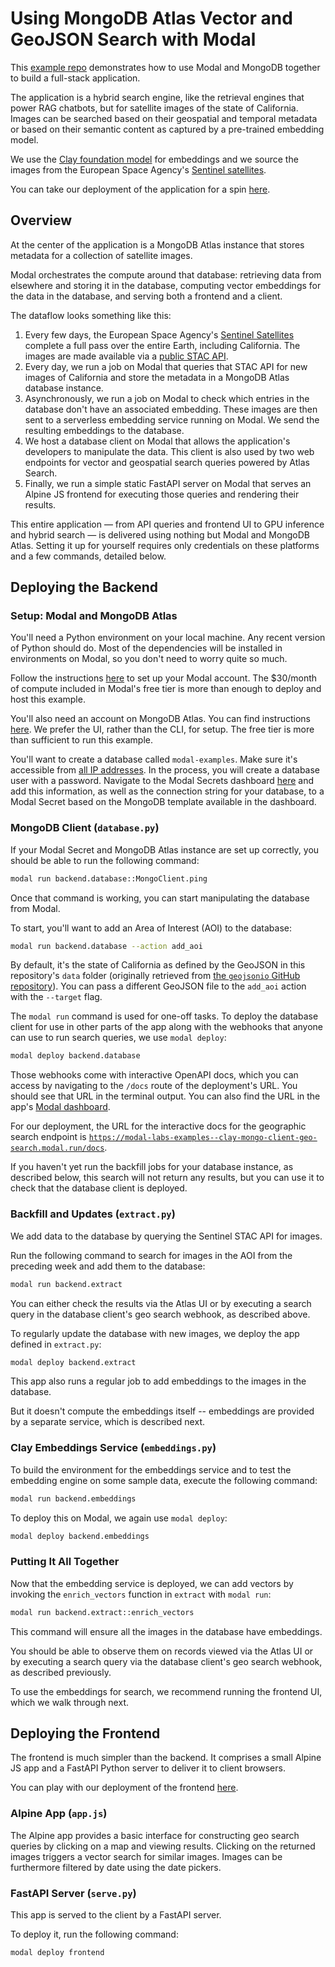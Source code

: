 # Using MongoDB Atlas Vector and GeoJSON Search with Modal

This [example repo](https://github.com/modal-labs/search-california)
demonstrates how to use Modal and MongoDB together
to build a full-stack application.

The application is a hybrid search engine,
like the retrieval engines that power RAG chatbots,
but for satellite images of the state of California.
Images can be searched based on their
geospatial and temporal metadata or based on their semantic content
as captured by a pre-trained embedding model.

We use the [Clay foundation model](https://clay-foundation.github.io/model/index.html)
for embeddings and we source the images from the European Space Agency's
[Sentinel satellites](https://www.esa.int/Applications/Observing_the_Earth/Copernicus/The_Sentinel_missions).

You can take our deployment of the application for a spin
[here](https://modal-labs-examples--clay-hybrid-search.modal.run/).

## Overview

At the center of the application is a MongoDB Atlas instance
that stores metadata for a collection of satellite images.

Modal orchestrates the compute around that database:
retrieving data from elsewhere and storing it in the database,
computing vector embeddings for the data in the database,
and serving both a frontend and a client.

The dataflow looks something like this:

1. Every few days, the European Space Agency's
   [Sentinel Satellites](https://www.esa.int/Applications/Observing_the_Earth/Copernicus/The_Sentinel_missions)
   complete a full pass over the entire Earth, including California.
   The images are made available via a [public STAC API](https://element84.com/geospatial/introducing-earth-search-v1-new-datasets-now-available/).
2. Every day, we run a job on Modal that queries that STAC API
   for new images of California and store the metadata in a MongoDB Atlas
   database instance.
3. Asynchronously, we run a job on Modal to check which entries
   in the database don't have an associated embedding.
   These images are then sent to a serverless embedding service
   running on Modal. We send the resulting embeddings to the database.
4. We host a database client on Modal that allows the application's
   developers to manipulate the data. This client is also used by two
   web endpoints for vector and geospatial search queries powered by
   Atlas Search.
5. Finally, we run a simple static FastAPI server on Modal that serves
   an Alpine JS frontend for executing those queries and rendering their results.

This entire application —
from API queries and frontend UI to GPU inference and hybrid search —
is delivered using nothing but Modal and MongoDB Atlas.
Setting it up for yourself requires only credentials on these platforms
and a few commands, detailed below.

## Deploying the Backend

### Setup: Modal and MongoDB Atlas

You'll need a Python environment on your local machine.
Any recent version of Python should do.
Most of the dependencies will be installed in environments on Modal,
so you don't need to worry quite so much.

Follow the instructions [here](https://modal.com/docs/guide#getting-started)
to set up your Modal account.
The $30/month of compute included in Modal's free tier is
more than enough to deploy and host this example.

You'll also need an account on MongoDB Atlas.
You can find instructions [here](https://www.mongodb.com/docs/atlas/getting-started/).
We prefer the UI, rather than the CLI, for setup.
The free tier is more than sufficient to run this example.

You'll want to create a database called `modal-examples`.
Make sure it's accessible from [all IP addresses](https://stackoverflow.com/questions/66035947/allow-access-from-anywhere-mongodb-atlas).
In the process, you will create a database user with a password.
Navigate to the Modal Secrets dashboard [here](https://modal.com/secrets)
and add this information, as well as the connection string for your database,
to a Modal Secret based on the MongoDB template available in the dashboard.

### MongoDB Client (`database.py`)

If your Modal Secret and MongoDB Atlas instance are set up correctly,
you should be able to run the following command:

```bash
modal run backend.database::MongoClient.ping
```

Once that command is working, you can start manipulating the database
from Modal.

To start, you'll want to add an Area of Interest (AOI) to the database:

```bash
modal run backend.database --action add_aoi
```

By default, it's the state of California as defined by the GeoJSON
in this repository's `data` folder (originally retrieved from
[the `geojsonio` GitHub repository](https://github.com/ropensci/geojsonio/blob/7e4cc683ed3d6eec38a8cae5ce03fa6d82acafc7/inst/examples/california.geojson)).
You can pass a different GeoJSON file to the `add_aoi` action
with the `--target` flag.

The `modal run` command is used for one-off tasks.
To deploy the database client for use in other parts of the app
along with the webhooks that anyone can use to run search queries,
we use `modal deploy`:

```bash
modal deploy backend.database
```

Those webhooks come with interactive OpenAPI docs,
which you can access by navigating to the `/docs` route of the deployment's URL.
You should see that URL in the terminal output.
You can also find the URL in the app's [Modal dashboard](https://modal.com/apps).

For our deployment, the URL for the interactive docs for the geographic
search endpoint is
[`https://modal-labs-examples--clay-mongo-client-geo-search.modal.run/docs`](https://modal-labs-examples--clay-mongo-client-geo-search.modal.run/docs).

If you haven't yet run the backfill jobs for your database instance,
as described below, this search will not return any results,
but you can use it to check that the database client is deployed.

### Backfill and Updates (`extract.py`)

We add data to the database by querying the Sentinel STAC API for images.

Run the following command to search for images in the AOI
from the preceding week and add them to the database:

```bash
modal run backend.extract
```

You can either check the results via the Atlas UI
or by executing a search query in the database client's geo search webhook,
as described above.

To regularly update the database with new images,
we deploy the app defined in `extract.py`:

```bash
modal deploy backend.extract
```

This app also runs a regular job to add embeddings to the images
in the database.

But it doesn't compute the embeddings itself --
embeddings are provided by a separate service,
which is described next.

### Clay Embeddings Service (`embeddings.py`)

To build the environment for the embeddings service
and to test the embedding engine on some sample data,
execute the following command:

```bash
modal run backend.embeddings
```

To deploy this on Modal, we again use `modal deploy`:

```bash
modal deploy backend.embeddings
```

### Putting It All Together

Now that the embedding service is deployed,
we can add vectors by invoking the `enrich_vectors`
function in `extract` with `modal run`:

```bash
modal run backend.extract::enrich_vectors
```

This command will ensure all the images in the database have embeddings.

You should be able to observe them on records viewed via the Atlas UI
or by executing a search query via the database client's geo search webhook,
as described previously.

To use the embeddings for search, we recommend running the frontend UI,
which we walk through next.

## Deploying the Frontend

The frontend is much simpler than the backend.
It comprises a small Alpine JS app and a FastAPI Python server
to deliver it to client browsers.

You can play with our deployment of the frontend
[here](https://modal-labs-examples--clay-hybrid-search.modal.run/).

### Alpine App (`app.js`)

The Alpine app provides a basic interface for constructing geo search queries
by clicking on a map and viewing results.
Clicking on the returned images triggers a vector search for similar images.
Images can be furthermore filtered by date using the date pickers.

### FastAPI Server (`serve.py`)

This app is served to the client by a FastAPI server.

To deploy it, run the following command:

```bash
modal deploy frontend
```
